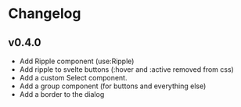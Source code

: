 # Changelog

## v0.4.0

- Add Ripple component (use:Ripple)
- Add ripple to svelte buttons (:hover and :active removed from css)
- Add a custom Select component.
- Add a group component (for buttons and everything else)
- Add a border to the dialog
